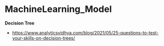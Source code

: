# MachineLearning_Model

**Decision Tree**
- https://www.analyticsvidhya.com/blog/2021/05/25-questions-to-test-your-skills-on-decision-trees/
